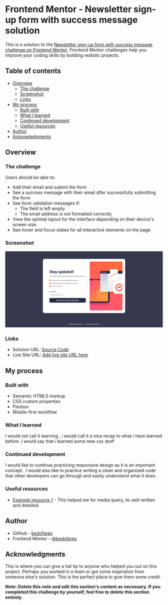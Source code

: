 # Frontend Mentor - Newsletter sign-up form with success message solution

This is a solution to the [Newsletter sign-up form with success message challenge on Frontend Mentor](https://www.frontendmentor.io/challenges/newsletter-signup-form-with-success-message-3FC1AZbNrv). Frontend Mentor challenges help you improve your coding skills by building realistic projects. 

## Table of contents

- [Overview](#overview)
  - [The challenge](#the-challenge)
  - [Screenshot](#screenshot)
  - [Links](#links)
- [My process](#my-process)
  - [Built with](#built-with)
  - [What I learned](#what-i-learned)
  - [Continued development](#continued-development)
  - [Useful resources](#useful-resources)
- [Author](#author)
- [Acknowledgments](#acknowledgments)


## Overview

### The challenge

Users should be able to:

- Add their email and submit the form
- See a success message with their email after successfully submitting the form
- See form validation messages if:
  - The field is left empty
  - The email address is not formatted correctly
- View the optimal layout for the interface depending on their device's screen size
- See hover and focus states for all interactive elements on the page

### Screenshot

![](./solution.png)

### Links

- Solution URL: [Source Code](https://www.frontendmentor.io/solutions/newslettersignupwithsuccessmessagemain-solution-1eyTrRDsh6)
- Live Site URL: [Add live site URL here](https://your-live-site-url.com)

## My process

### Built with

- Semantic HTML5 markup
- CSS custom properties
- Flexbox
- Mobile-first workflow

### What I learned

I would not call it learning  , i would call it a nice recap to what i have learned before .I would say that i learned some new css stuff 


### Continued development

I would like to continue practicing responsive design as it is an important concept . I would also like to practice writing a clean and organized code that other developers can go through and easily understand what it does .


### Useful resources

- [Example resource 1](https://www.freecodecamp.org/news/css-media-queries-breakpoints-media-types-standard-resolutions-and-more/) - This helped me for media query, its well written and detailed.


## Author

- GitHub - [bedofares](https://github.com/bedofares)
- Frontend Mentor - [@bedofares](https://www.frontendmentor.io/profile/bedofares)


## Acknowledgments

This is where you can give a hat tip to anyone who helped you out on this project. Perhaps you worked in a team or got some inspiration from someone else's solution. This is the perfect place to give them some credit.

**Note: Delete this note and edit this section's content as necessary. If you completed this challenge by yourself, feel free to delete this section entirely.**
